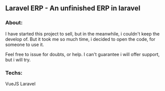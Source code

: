 ## Laravel ERP - An unfinished ERP in laravel

### About:
I have started this project to sell, but in the meanwhile, i couldn't keep the develop of. But it took me so much time, i decided to open the code, for someone to use it.

Feel free to  issue for doubts, or help. I can't guarantee i will offer support, but i will try.

### Techs:
VueJS
Laravel
